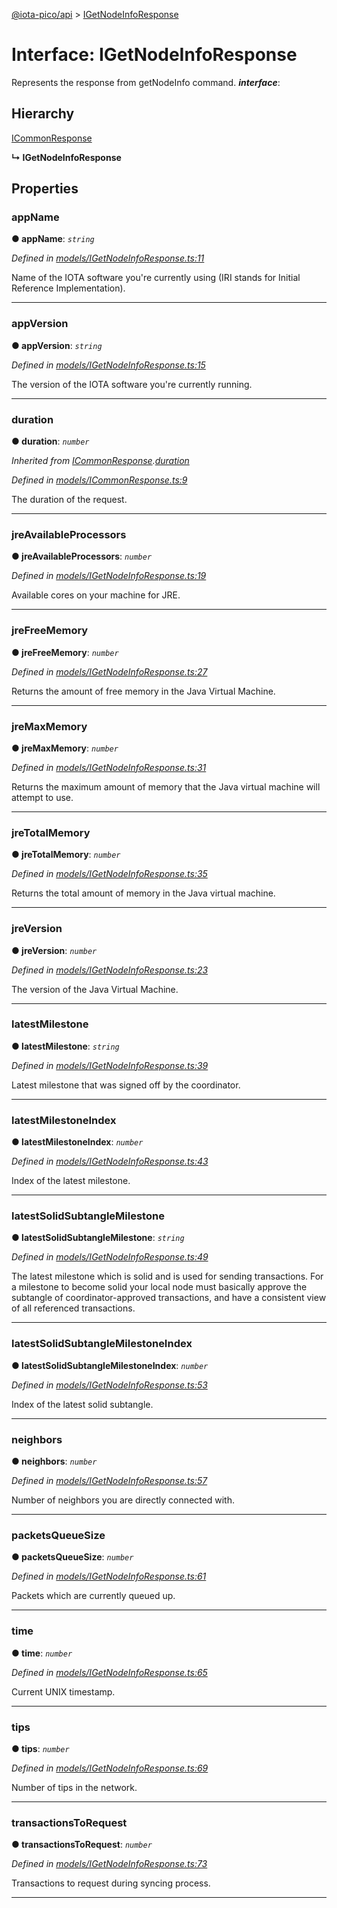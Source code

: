 [@iota-pico/api](../README.md) > [IGetNodeInfoResponse](../interfaces/igetnodeinforesponse.md)



# Interface: IGetNodeInfoResponse


Represents the response from getNodeInfo command.
*__interface__*: 


## Hierarchy


 [ICommonResponse](icommonresponse.md)

**↳ IGetNodeInfoResponse**








## Properties
<a id="appname"></a>

###  appName

**●  appName**:  *`string`* 

*Defined in [models/IGetNodeInfoResponse.ts:11](https://github.com/iotaeco/iota-pico-api/blob/4d5beae/src/models/IGetNodeInfoResponse.ts#L11)*



Name of the IOTA software you're currently using (IRI stands for Initial Reference Implementation).




___

<a id="appversion"></a>

###  appVersion

**●  appVersion**:  *`string`* 

*Defined in [models/IGetNodeInfoResponse.ts:15](https://github.com/iotaeco/iota-pico-api/blob/4d5beae/src/models/IGetNodeInfoResponse.ts#L15)*



The version of the IOTA software you're currently running.




___

<a id="duration"></a>

###  duration

**●  duration**:  *`number`* 

*Inherited from [ICommonResponse](icommonresponse.md).[duration](icommonresponse.md#duration)*

*Defined in [models/ICommonResponse.ts:9](https://github.com/iotaeco/iota-pico-api/blob/4d5beae/src/models/ICommonResponse.ts#L9)*



The duration of the request.




___

<a id="jreavailableprocessors"></a>

###  jreAvailableProcessors

**●  jreAvailableProcessors**:  *`number`* 

*Defined in [models/IGetNodeInfoResponse.ts:19](https://github.com/iotaeco/iota-pico-api/blob/4d5beae/src/models/IGetNodeInfoResponse.ts#L19)*



Available cores on your machine for JRE.




___

<a id="jrefreememory"></a>

###  jreFreeMemory

**●  jreFreeMemory**:  *`number`* 

*Defined in [models/IGetNodeInfoResponse.ts:27](https://github.com/iotaeco/iota-pico-api/blob/4d5beae/src/models/IGetNodeInfoResponse.ts#L27)*



Returns the amount of free memory in the Java Virtual Machine.




___

<a id="jremaxmemory"></a>

###  jreMaxMemory

**●  jreMaxMemory**:  *`number`* 

*Defined in [models/IGetNodeInfoResponse.ts:31](https://github.com/iotaeco/iota-pico-api/blob/4d5beae/src/models/IGetNodeInfoResponse.ts#L31)*



Returns the maximum amount of memory that the Java virtual machine will attempt to use.




___

<a id="jretotalmemory"></a>

###  jreTotalMemory

**●  jreTotalMemory**:  *`number`* 

*Defined in [models/IGetNodeInfoResponse.ts:35](https://github.com/iotaeco/iota-pico-api/blob/4d5beae/src/models/IGetNodeInfoResponse.ts#L35)*



Returns the total amount of memory in the Java virtual machine.




___

<a id="jreversion"></a>

###  jreVersion

**●  jreVersion**:  *`number`* 

*Defined in [models/IGetNodeInfoResponse.ts:23](https://github.com/iotaeco/iota-pico-api/blob/4d5beae/src/models/IGetNodeInfoResponse.ts#L23)*



The version of the Java Virtual Machine.




___

<a id="latestmilestone"></a>

###  latestMilestone

**●  latestMilestone**:  *`string`* 

*Defined in [models/IGetNodeInfoResponse.ts:39](https://github.com/iotaeco/iota-pico-api/blob/4d5beae/src/models/IGetNodeInfoResponse.ts#L39)*



Latest milestone that was signed off by the coordinator.




___

<a id="latestmilestoneindex"></a>

###  latestMilestoneIndex

**●  latestMilestoneIndex**:  *`number`* 

*Defined in [models/IGetNodeInfoResponse.ts:43](https://github.com/iotaeco/iota-pico-api/blob/4d5beae/src/models/IGetNodeInfoResponse.ts#L43)*



Index of the latest milestone.




___

<a id="latestsolidsubtanglemilestone"></a>

###  latestSolidSubtangleMilestone

**●  latestSolidSubtangleMilestone**:  *`string`* 

*Defined in [models/IGetNodeInfoResponse.ts:49](https://github.com/iotaeco/iota-pico-api/blob/4d5beae/src/models/IGetNodeInfoResponse.ts#L49)*



The latest milestone which is solid and is used for sending transactions. For a milestone to become solid your local node must basically approve the subtangle of coordinator-approved transactions, and have a consistent view of all referenced transactions.




___

<a id="latestsolidsubtanglemilestoneindex"></a>

###  latestSolidSubtangleMilestoneIndex

**●  latestSolidSubtangleMilestoneIndex**:  *`number`* 

*Defined in [models/IGetNodeInfoResponse.ts:53](https://github.com/iotaeco/iota-pico-api/blob/4d5beae/src/models/IGetNodeInfoResponse.ts#L53)*



Index of the latest solid subtangle.




___

<a id="neighbors"></a>

###  neighbors

**●  neighbors**:  *`number`* 

*Defined in [models/IGetNodeInfoResponse.ts:57](https://github.com/iotaeco/iota-pico-api/blob/4d5beae/src/models/IGetNodeInfoResponse.ts#L57)*



Number of neighbors you are directly connected with.




___

<a id="packetsqueuesize"></a>

###  packetsQueueSize

**●  packetsQueueSize**:  *`number`* 

*Defined in [models/IGetNodeInfoResponse.ts:61](https://github.com/iotaeco/iota-pico-api/blob/4d5beae/src/models/IGetNodeInfoResponse.ts#L61)*



Packets which are currently queued up.




___

<a id="time"></a>

###  time

**●  time**:  *`number`* 

*Defined in [models/IGetNodeInfoResponse.ts:65](https://github.com/iotaeco/iota-pico-api/blob/4d5beae/src/models/IGetNodeInfoResponse.ts#L65)*



Current UNIX timestamp.




___

<a id="tips"></a>

###  tips

**●  tips**:  *`number`* 

*Defined in [models/IGetNodeInfoResponse.ts:69](https://github.com/iotaeco/iota-pico-api/blob/4d5beae/src/models/IGetNodeInfoResponse.ts#L69)*



Number of tips in the network.




___

<a id="transactionstorequest"></a>

###  transactionsToRequest

**●  transactionsToRequest**:  *`number`* 

*Defined in [models/IGetNodeInfoResponse.ts:73](https://github.com/iotaeco/iota-pico-api/blob/4d5beae/src/models/IGetNodeInfoResponse.ts#L73)*



Transactions to request during syncing process.




___



